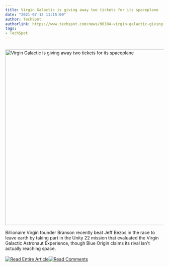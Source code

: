 ```yaml
---
title: Virgin Galactic is giving away two tickets for its spaceplane
date: "2021-07-12 11:15:00"
author: TechSpot
authorlink: https://www.techspot.com/news/90384-virgin-galactic-giving-away-two-tickets-spaceplane-sweepstake.html
tags:
- TechSpot
---
```

<a href="https://www.techspot.com/news/90384-virgin-galactic-giving-away-two-tickets-spaceplane-sweepstake.html" target="_blank"><img src="https://static.techspot.com/images2/news/ts3_thumbs/2021/07/2021-07-12-ts3_thumbs-eeb.jpg" width="800" height="560" style="padding: 15px 0" title="Virgin Galactic is giving away two tickets for its spaceplane" /></a><br />Billionaire Virgin founder Branson recently beat Jeff Bezos in the race to leave earth by taking part in the Unity 22 mission that evaluated the Virgin Galactic Astronaut Experience, though Blue Origin claims its rival isn't actually reaching space.<br /><br /><a href="https://www.techspot.com/news/90384-virgin-galactic-giving-away-two-tickets-spaceplane-sweepstake.html"><img src="https://static.techspot.com/images/rss/rss_buttons_01.png" border="0" alt="Read Entire Article" /></a><a href="https://www.techspot.com/news/90384-virgin-galactic-giving-away-two-tickets-spaceplane-sweepstake.html#comments"><img src="https://static.techspot.com/images/rss/rss_buttons_02.png" border="0" alt="Read Comments" /></a><br /><br />